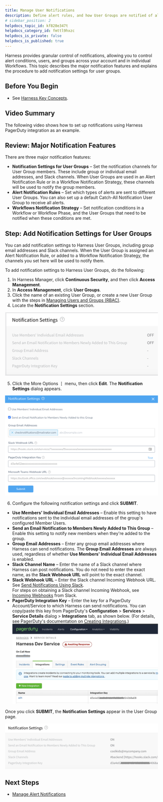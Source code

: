 ```yaml
---
title: Manage User Notifications
description: Define alert rules, and how User Groups are notified of alerts.
# sidebar_position: 2
helpdocs_topic_id: kf828e347t
helpdocs_category_id: fmttl9hxzc
helpdocs_is_private: false
helpdocs_is_published: true
---
```


Harness provides granular control of notifications, allowing you to control alert conditions, users, and groups across your account and in individual Workflows. This topic describes the major notification features and explains the procedure to add notification settings for user groups.

## Before You Begin

- See [Harness Key Concepts](../../../starthere-firstgen/harness-key-concepts.md).

## Video Summary

The following video shows how to set up notifications using Harness PagerDuty integration as an example.

<DocVideo src="https://www.youtube.com/embed/YDyNj9EYiNk" />

## Review: Major Notification Features

There are three major notification features:

- **Notification Settings for User Groups** – Set the notification channels for User Group members. These include group or individual email addresses, and Slack channels. When User Groups are used in an Alert Notification Rule or in a Workflow Notification Strategy, these channels will be used to notify the group members.
- **Alert Notification Rules** – Set which types of alerts are sent to different User Groups. You can also set up a default Catch-All Notification User Group to receive all alerts.
- **Workflows Notification Strategy** – Set notification conditions in a Workflow or Workflow Phase, and the User Groups that need to be notified when these conditions are met.

## Step: Add Notification Settings for User Groups

You can add notification settings to Harness User Groups, including group email addresses and Slack channels. When the User Group is assigned an Alert Notification Rule, or added to a Workflow Notification Strategy, the channels you set here will be used to notify them.

To add notification settings to Harness User Groups, do the following:

1. In Harness Manager, click **Continuous Security**, and then click **Access Management**.
2. In **Access Management**, click **User Groups**.
3. Click the name of an existing User Group, or create a new User Group with the steps in [Managing Users and Groups (RBAC)](../../security/access-management-howtos/users-and-permissions.md).
4. Locate the **Notification Settings** section.

![](./static/notification-groups-19.png)

5. Click the More Options **⋮** menu, then click **Edit**. The **Notification Settings** dialog appears.

![](./static/notification-groups-20.png)

6. Configure the following notification settings and click **SUBMIT**.

- **Use Members' Individual Email Addresses** – Enable this setting to have notifications sent to the individual email addresses of the group's configured Member Users.
- **Send an Email Notification to Members Newly Added to This Group** – Enable this setting to notify new members when they're added to the group.
- **Group Email Addresses** – Enter any group email addresses where Harness can send notifications. The **Group Email Addresses** are always used, regardless of whether **Use Members' Individual Email Addresses** is enabled.
- **Slack Channel Name** – Enter the name of a Slack channel where Harness can post notifications. You do not need to enter the exact name, as the **Slack Webhook URL** will point to the exact channel.
- **Slack Webhook URL** – Enter the Slack channel Incoming Webhook URL.  
  See [Send Notifications Using Slack](send-notification-using-slack.md).  
  For steps on obtaining a Slack channel Incoming Webhook, see [Incoming Webhooks](https://api.slack.com/incoming-webhooks) from Slack.
- **PagerDuty Integration Key** – Enter the key for a PagerDuty Account/Service to which Harness can send notifications. You can copy/paste this key from PagerDuty's **Configuration** > **Services** > **Service Details** dialog > **Integrations** tab, as shown below. (For details, see PagerDuty's documentation on [Creating Integrations](https://support.pagerduty.com/docs/services-and-integrations).)![](./static/notification-groups-21.png)

Once you click **SUBMIT**, the **Notification Settings** appear in the User Group page.

![](./static/notification-groups-22.png)

## Next Steps

- [Manage Alert Notifications](manage-alert-notifications.md)
